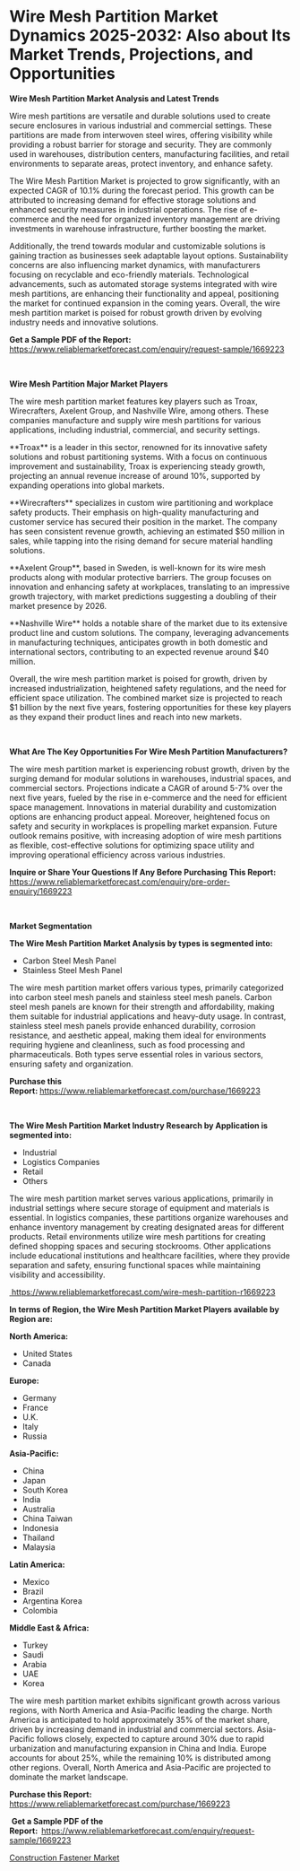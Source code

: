 <p><h1>Wire Mesh Partition Market Dynamics 2025-2032: Also about Its Market Trends, Projections, and Opportunities</h1></p><p><strong>Wire Mesh Partition Market Analysis and Latest Trends</strong></p>
<p><p>Wire mesh partitions are versatile and durable solutions used to create secure enclosures in various industrial and commercial settings. These partitions are made from interwoven steel wires, offering visibility while providing a robust barrier for storage and security. They are commonly used in warehouses, distribution centers, manufacturing facilities, and retail environments to separate areas, protect inventory, and enhance safety.</p><p>The Wire Mesh Partition Market is projected to grow significantly, with an expected CAGR of 10.1% during the forecast period. This growth can be attributed to increasing demand for effective storage solutions and enhanced security measures in industrial operations. The rise of e-commerce and the need for organized inventory management are driving investments in warehouse infrastructure, further boosting the market.</p><p>Additionally, the trend towards modular and customizable solutions is gaining traction as businesses seek adaptable layout options. Sustainability concerns are also influencing market dynamics, with manufacturers focusing on recyclable and eco-friendly materials. Technological advancements, such as automated storage systems integrated with wire mesh partitions, are enhancing their functionality and appeal, positioning the market for continued expansion in the coming years. Overall, the wire mesh partition market is poised for robust growth driven by evolving industry needs and innovative solutions.</p></p>
<p><strong>Get a Sample PDF of the Report:&nbsp;</strong> <a href="https://www.reliablemarketforecast.com/enquiry/request-sample/1669223?utm_campaign=2267&utm_medium=2&utm_source=Github&utm_content=ia&utm_term=17022025&utm_id=wire-mesh-partition">https://www.reliablemarketforecast.com/enquiry/request-sample/1669223</a></p>
<p>&nbsp;</p>
<p><strong>Wire Mesh Partition Major Market Players</strong></p>
<p><p>The wire mesh partition market features key players such as Troax, Wirecrafters, Axelent Group, and Nashville Wire, among others. These companies manufacture and supply wire mesh partitions for various applications, including industrial, commercial, and security settings.</p><p>**Troax** is a leader in this sector, renowned for its innovative safety solutions and robust partitioning systems. With a focus on continuous improvement and sustainability, Troax is experiencing steady growth, projecting an annual revenue increase of around 10%, supported by expanding operations into global markets.</p><p>**Wirecrafters** specializes in custom wire partitioning and workplace safety products. Their emphasis on high-quality manufacturing and customer service has secured their position in the market. The company has seen consistent revenue growth, achieving an estimated $50 million in sales, while tapping into the rising demand for secure material handling solutions.</p><p>**Axelent Group**, based in Sweden, is well-known for its wire mesh products along with modular protective barriers. The group focuses on innovation and enhancing safety at workplaces, translating to an impressive growth trajectory, with market predictions suggesting a doubling of their market presence by 2026.</p><p>**Nashville Wire** holds a notable share of the market due to its extensive product line and custom solutions. The company, leveraging advancements in manufacturing techniques, anticipates growth in both domestic and international sectors, contributing to an expected revenue around $40 million.</p><p>Overall, the wire mesh partition market is poised for growth, driven by increased industrialization, heightened safety regulations, and the need for efficient space utilization. The combined market size is projected to reach $1 billion by the next five years, fostering opportunities for these key players as they expand their product lines and reach into new markets.</p></p>
<p>&nbsp;</p>
<p><strong>What Are The Key Opportunities For Wire Mesh Partition Manufacturers?</strong></p>
<p><p>The wire mesh partition market is experiencing robust growth, driven by the surging demand for modular solutions in warehouses, industrial spaces, and commercial sectors. Projections indicate a CAGR of around 5-7% over the next five years, fueled by the rise in e-commerce and the need for efficient space management. Innovations in material durability and customization options are enhancing product appeal. Moreover, heightened focus on safety and security in workplaces is propelling market expansion. Future outlook remains positive, with increasing adoption of wire mesh partitions as flexible, cost-effective solutions for optimizing space utility and improving operational efficiency across various industries.</p></p>
<p><strong>Inquire or Share Your Questions If Any Before Purchasing This Report:</strong> <a href="https://www.reliablemarketforecast.com/enquiry/pre-order-enquiry/1669223?utm_campaign=2267&utm_medium=2&utm_source=Github&utm_content=ia&utm_term=17022025&utm_id=wire-mesh-partition">https://www.reliablemarketforecast.com/enquiry/pre-order-enquiry/1669223</a></p>
<p>&nbsp;</p>
<p><strong>Market Segmentation</strong></p>
<p><strong>The Wire Mesh Partition Market Analysis by types is segmented into:</strong></p>
<p><ul><li>Carbon Steel Mesh Panel</li><li>Stainless Steel Mesh Panel</li></ul></p>
<p><p>The wire mesh partition market offers various types, primarily categorized into carbon steel mesh panels and stainless steel mesh panels. Carbon steel mesh panels are known for their strength and affordability, making them suitable for industrial applications and heavy-duty usage. In contrast, stainless steel mesh panels provide enhanced durability, corrosion resistance, and aesthetic appeal, making them ideal for environments requiring hygiene and cleanliness, such as food processing and pharmaceuticals. Both types serve essential roles in various sectors, ensuring safety and organization.</p></p>
<p><strong>Purchase this Report:&nbsp;</strong><a href="https://www.reliablemarketforecast.com/purchase/1669223?utm_campaign=2267&utm_medium=2&utm_source=Github&utm_content=ia&utm_term=17022025&utm_id=wire-mesh-partition">https://www.reliablemarketforecast.com/purchase/1669223</a></p>
<p>&nbsp;</p>
<p><strong>The Wire Mesh Partition Market Industry Research by Application is segmented into:</strong></p>
<p><ul><li>Industrial</li><li>Logistics Companies</li><li>Retail</li><li>Others</li></ul></p>
<p><p>The wire mesh partition market serves various applications, primarily in industrial settings where secure storage of equipment and materials is essential. In logistics companies, these partitions organize warehouses and enhance inventory management by creating designated areas for different products. Retail environments utilize wire mesh partitions for creating defined shopping spaces and securing stockrooms. Other applications include educational institutions and healthcare facilities, where they provide separation and safety, ensuring functional spaces while maintaining visibility and accessibility.</p></p>
<p><a href="https://www.reliablemarketforecast.com/wire-mesh-partition-r1669223?utm_campaign=2267&utm_medium=2&utm_source=Github&utm_content=ia&utm_term=17022025&utm_id=wire-mesh-partition">&nbsp;https://www.reliablemarketforecast.com/wire-mesh-partition-r1669223</a></p>
<p><strong>In terms of Region, the Wire Mesh Partition Market Players available by Region are:</strong></p>
<p>
    <p> <strong> North America: </strong>
        <ul>
            <li>United States</li>
            <li>Canada</li>
        </ul>
        </p> 
    <p> <strong> Europe: </strong>
        <ul>
            <li>Germany</li>
            <li>France</li>
            <li>U.K.</li>
            <li>Italy</li>
            <li>Russia</li>
        </ul>
        </p> 
    <p> <strong> Asia-Pacific: </strong>
        <ul>
            <li>China</li>
            <li>Japan</li>
            <li>South Korea</li>
            <li>India</li>
            <li>Australia</li>
            <li>China Taiwan</li>
            <li>Indonesia</li>
            <li>Thailand</li>
            <li>Malaysia</li>
        </ul>
        </p> 
    <p> <strong> Latin America: </strong>
        <ul>
            <li>Mexico</li>
            <li>Brazil</li>
            <li>Argentina Korea</li>
            <li>Colombia</li>
        </ul>
        </p> 
    <p> <strong> Middle East & Africa: </strong>
        <ul>
            <li>Turkey</li>
            <li>Saudi</li>
            <li>Arabia</li>
            <li>UAE</li>
            <li>Korea</li>
        </ul>
    </p>
    </p>
<p><p>The wire mesh partition market exhibits significant growth across various regions, with North America and Asia-Pacific leading the charge. North America is anticipated to hold approximately 35% of the market share, driven by increasing demand in industrial and commercial sectors. Asia-Pacific follows closely, expected to capture around 30% due to rapid urbanization and manufacturing expansion in China and India. Europe accounts for about 25%, while the remaining 10% is distributed among other regions. Overall, North America and Asia-Pacific are projected to dominate the market landscape.</p></p>
<p><strong>Purchase this Report: </strong><a href="https://www.reliablemarketforecast.com/purchase/1669223?utm_campaign=2267&utm_medium=2&utm_source=Github&utm_content=ia&utm_term=17022025&utm_id=wire-mesh-partition">https://www.reliablemarketforecast.com/purchase/1669223</a></p>
<p>&nbsp;<strong>Get a Sample PDF of the Report:&nbsp;&nbsp;</strong><a href="https://www.reliablemarketforecast.com/enquiry/request-sample/1669223?utm_campaign=2267&utm_medium=2&utm_source=Github&utm_content=ia&utm_term=17022025&utm_id=wire-mesh-partition">https://www.reliablemarketforecast.com/enquiry/request-sample/1669223</a></p>
<p><strong></strong></p>
<p><p><a href="https://github.com/steidmindy199393/Market-Research-Report-List-1/blob/main/construction-fastener-market.md?utm_campaign=2267&utm_medium=2&utm_source=Github&utm_content=ia&utm_term=17022025&utm_id=wire-mesh-partition">Construction Fastener Market</a></p></p>